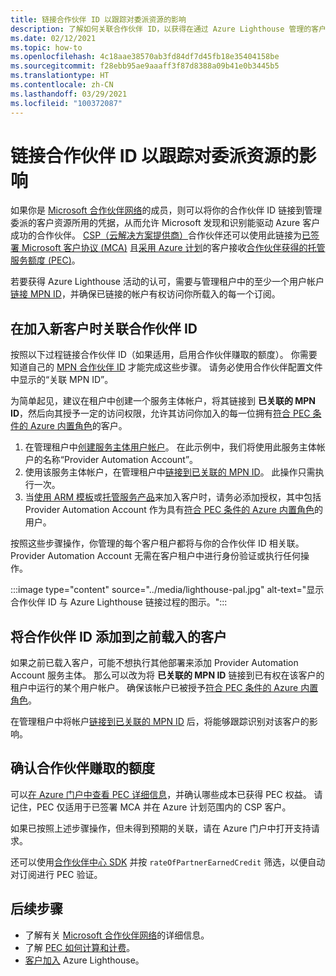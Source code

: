 ```yaml
---
title: 链接合作伙伴 ID 以跟踪对委派资源的影响
description: 了解如何关联合作伙伴 ID，以获得在通过 Azure Lighthouse 管理的客户资源上合作伙伴赚取的额度 (PEC)。
ms.date: 02/12/2021
ms.topic: how-to
ms.openlocfilehash: 4c18aae38570ab3fd84df7d45fb18e35404158be
ms.sourcegitcommit: f28ebb95ae9aaaff3f87d8388a09b41e0b3445b5
ms.translationtype: HT
ms.contentlocale: zh-CN
ms.lasthandoff: 03/29/2021
ms.locfileid: "100372087"
---
```

# <a name="link-your-partner-id-to-track-your-impact-on-delegated-resources"></a>链接合作伙伴 ID 以跟踪对委派资源的影响 

如果你是 [Microsoft 合作伙伴网络](https://partner.microsoft.com/)的成员，则可以将你的合作伙伴 ID 链接到管理委派的客户资源所用的凭据，从而允许 Microsoft 发现和识别能驱动 Azure 客户成功的合作伙伴。 [CSP（云解决方案提供商）](/partner-center/csp-overview)合作伙伴还可以使用此链接为[已签署 Microsoft 客户协议 (MCA)](/partner-center/confirm-customer-agreement) 且[采用 Azure 计划](/partner-center/azure-plan-get-started)的客户接收[合作伙伴获得的托管服务额度 (PEC)](/partner-center/partner-earned-credit)。

若要获得 Azure Lighthouse 活动的认可，需要与管理租户中的至少一个用户帐户[链接 MPN ID](../../cost-management-billing/manage/link-partner-id.md)，并确保已链接的帐户有权访问你所载入的每一个订阅。

## <a name="associate-your-partner-id-when-you-onboard-new-customers"></a>在加入新客户时关联合作伙伴 ID

按照以下过程链接合作伙伴 ID（如果适用，启用合作伙伴赚取的额度）。 你需要知道自己的 [MPN 合作伙伴 ID](/partner-center/partner-center-account-setup#locate-your-mpn-id) 才能完成这些步骤。 请务必使用合作伙伴配置文件中显示的“关联 MPN ID”。

为简单起见，建议在租户中创建一个服务主体帐户，将其链接到 **已关联的 MPN ID**，然后向其授予一定的访问权限，允许其访问你加入的每一位拥有[符合 PEC 条件的 Azure 内置角色](/partner-center/azure-roles-perms-pec)的客户。

1. 在管理租户中[创建服务主体用户帐户](../../active-directory/develop/howto-authenticate-service-principal-powershell.md)。 在此示例中，我们将使用此服务主体帐户的名称“Provider Automation Account”。
1. 使用该服务主体帐户，在管理租户中[链接到已关联的 MPN ID](../../cost-management-billing/manage/link-partner-id.md#link-to-a-partner-id)。 此操作只需执行一次。
1. 当[使用 ARM 模板](onboard-customer.md)或[托管服务产品](publish-managed-services-offers.md)来加入客户时，请务必添加授权，其中包括 Provider Automation Account 作为具有[符合 PEC 条件的 Azure 内置角色](/partner-center/azure-roles-perms-pec)的用户。

按照这些步骤操作，你管理的每个客户租户都将与你的合作伙伴 ID 相关联。 Provider Automation Account 无需在客户租户中进行身份验证或执行任何操作。

:::image type="content" source="../media/lighthouse-pal.jpg" alt-text="显示合作伙伴 ID 与 Azure Lighthouse 链接过程的图示。":::

## <a name="add-your-partner-id-to-previously-onboarded-customers"></a>将合作伙伴 ID 添加到之前载入的客户

如果之前已载入客户，可能不想执行其他部署来添加 Provider Automation Account 服务主体。 那么可以改为将 **已关联的 MPN ID** 链接到已有权在该客户的租户中运行的某个用户帐户。 确保该帐户已被授予[符合 PEC 条件的 Azure 内置角色](/partner-center/azure-roles-perms-pec)。

在管理租户中将帐户[链接到已关联的 MPN ID](../../cost-management-billing/manage/link-partner-id.md#link-to-a-partner-id) 后，将能够跟踪识别对该客户的影响。

## <a name="confirm-partner-earned-credit"></a>确认合作伙伴赚取的额度

可以[在 Azure 门户中查看 PEC 详细信息](/partner-center/partner-earned-credit-explanation#azure-cost-management)，并确认哪些成本已获得 PEC 权益。 请记住，PEC 仅适用于已签署 MCA 并在 Azure 计划范围内的 CSP 客户。

如果已按照上述步骤操作，但未得到预期的关联，请在 Azure 门户中打开支持请求。

还可以使用[合作伙伴中心 SDK](/partner-center/develop/get-invoice-unbilled-consumption-lineitems) 并按 `rateOfPartnerEarnedCredit` 筛选，以便自动对订阅进行 PEC 验证。

## <a name="next-steps"></a>后续步骤

- 了解有关 [Microsoft 合作伙伴网络](/partner-center/mpn-overview)的详细信息。
- 了解 [PEC 如何计算和计费](/partner-center/partner-earned-credit-explanation)。
- [客户加入](onboard-customer.md) Azure Lighthouse。